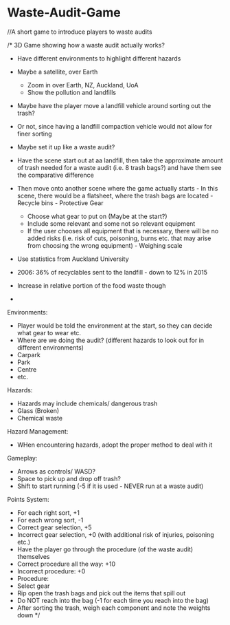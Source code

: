 # Waste-Audit-Game
//A short game to introduce players to waste audits

/*
3D Game showing how a waste audit actually works?
- Have different environments to highlight different hazards

- Maybe a satellite, over Earth
  - Zoom in over Earth, NZ, Auckland, UoA
  - Show the pollution and landfills
 - Maybe have the player move a landfill vehicle around sorting out the trash?
  - Or not, since having a landfill compaction vehicle would not allow for finer sorting
  - Maybe set it up like a waste audit?
   - Have the scene start out at aa landfill, then take the approximate amount of trash needed for a waste audit (i.e. 8 trash bags?) and have them see the comparative difference
   - Then move onto another scene where the game actually starts
    - In this scene, there would be a flatsheet, where the trash bags are located
    - Recycle bins
    - Protective Gear
     - Choose what gear to put on (Maybe at the start?)
     - Include some relevant and some not so relevant equipment
      - If the user chooses all equipment that is necessary, there will be no added risks (i.e. risk of cuts, poisoning, burns etc. that may arise from choosing the wrong equipment)
    - Weighing scale
 - Use statistics from Auckland University
  - 2006: 36% of recyclables sent to the landfill - down to 12% in 2015
   - Increase in relative portion of the food waste though
  - 
 
Environments:
- Player would be told the environment at the start, so they can decide what gear to wear etc.
- Where are we doing the audit? (different hazards to look out for in different environments)
 - Carpark
 - Park
 - Centre
 - etc.

Hazards:
- Hazards may include chemicals/ dangerous trash
- Glass (Broken)
- Chemical waste

Hazard Management:
- WHen encountering hazards, adopt the proper method to deal with it

 Gameplay:
- Arrows as controls/ WASD?
- Space to pick up and drop off trash?
- Shift to start running (-5 if it is used - NEVER run at a waste audit)

Points System:
- For each right sort, +1
- For each wrong sort, -1
- Correct gear selection, +5
- Incorrect gear selection, +0 (with additional risk of injuries, poisoning etc.)
- Have the player go through the procedure (of the waste audit) themselves
 - Correct procedure all the way: +10
 - Incorrect procedure: +0
 - Procedure:
  - Select gear
  - Rip open the trash bags and pick out the items that spill out
   - Do NOT reach into the bag (-1 for each time you reach into the bag)
  - After sorting the trash, weigh each component and note the weights down
*/
